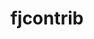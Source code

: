 ---
title: "fjcontrib"
layout: cache
categories: [package, develop]
meta: {"compilers": ["gcc@=11.4.0"], "num_specs": 4, "num_specs_by_stack": {"hep": 4, "root": 4}, "oss": ["ubuntu22.04"], "platforms": ["linux"], "stacks": ["hep", "root"], "targets": ["x86_64_v3"], "versions": ["1.100", "1.101"]}
spec_details: [{"compiler": "gcc@=11.4.0", "hash": "btrvgbisbqrjzhnhvmtdiprpquyi35qi", "os": "ubuntu22.04", "platform": "linux", "size": "-", "stacks": ["hep", "root"], "target": "x86_64_v3", "variants": ["build_system=autotools"], "versions": ["1.101"]}, {"compiler": "gcc@=11.4.0", "hash": "d7ndx7gcxz4hg7b4locvqbmumw6ev5vh", "os": "ubuntu22.04", "platform": "linux", "size": "-", "stacks": ["hep", "root"], "target": "x86_64_v3", "variants": ["build_system=autotools", "patches=9f78e26"], "versions": ["1.100"]}, {"compiler": "gcc@=11.4.0", "hash": "huicqa4qb2nireinkpdx65ovwat5lq57", "os": "ubuntu22.04", "platform": "linux", "size": "-", "stacks": ["hep", "root"], "target": "x86_64_v3", "variants": ["build_system=autotools"], "versions": ["1.101"]}, {"compiler": "gcc@=11.4.0", "hash": "oowv7nnvov5ayt2rgc7u4j3frdvccwli", "os": "ubuntu22.04", "platform": "linux", "size": "-", "stacks": ["hep", "root"], "target": "x86_64_v3", "variants": ["build_system=autotools", "patches=9f78e26"], "versions": ["1.100"]}]
---